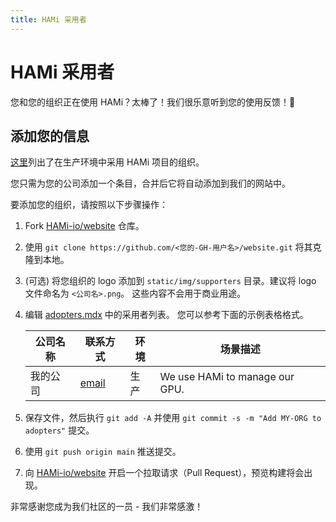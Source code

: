 ```yaml
---
title: HAMi 采用者
---
```


# HAMi 采用者

您和您的组织正在使用 HAMi？太棒了！我们很乐意听到您的使用反馈！💖

## 添加您的信息

[这里](https://github.com/Project-HAMi/website/blob/master/src/pages/adopters.mdx)列出了在生产环境中采用 HAMi 项目的组织。

您只需为您的公司添加一个条目，合并后它将自动添加到我们的网站中。

要添加您的组织，请按照以下步骤操作：

1. Fork [HAMi-io/website](https://github.com/Project-HAMi/website) 仓库。
2. 使用 `git clone https://github.com/<您的-GH-用户名>/website.git` 将其克隆到本地。
3. (可选) 将您组织的 logo 添加到 `static/img/supporters` 目录。建议将 logo 文件命名为 `<公司名>.png`。
   这些内容不会用于商业用途。
4. 编辑 [adopters.mdx](https://github.com/Project-HAMi/website/blob/master/src/pages/adopters.mdx) 中的采用者列表。
   您可以参考下面的示例表格格式。

   | 公司名称 | 联系方式                          | 环境 | 场景描述                       |
   | -------- | --------------------------------- | ---- | ------------------------------ |
   | 我的公司 | [email](mailto:email@company.com) | 生产 | We use HAMi to manage our GPU. |

5. 保存文件，然后执行 `git add -A` 并使用 `git commit -s -m "Add MY-ORG to adopters"` 提交。
6. 使用 `git push origin main` 推送提交。
7. 向 [HAMi-io/website](https://github.com/Project-HAMi/website) 开启一个拉取请求（Pull Request），预览构建将会出现。

非常感谢您成为我们社区的一员 - 我们非常感激！
